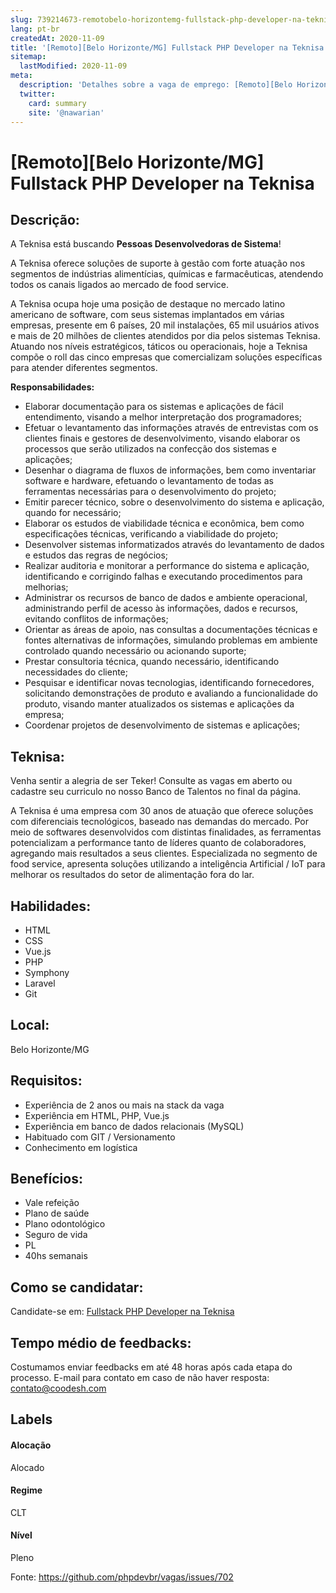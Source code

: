 ```yaml
---
slug: 739214673-remotobelo-horizontemg-fullstack-php-developer-na-teknisa
lang: pt-br
createdAt: 2020-11-09
title: '[Remoto][Belo Horizonte/MG] Fullstack PHP Developer na Teknisa - Vaga de Emprego'
sitemap:
  lastModified: 2020-11-09
meta:
  description: 'Detalhes sobre a vaga de emprego: [Remoto][Belo Horizonte/MG] Fullstack PHP Developer na Teknisa'
  twitter:
    card: summary
    site: '@nawarian'
---
```


# [Remoto][Belo Horizonte/MG] Fullstack PHP Developer na Teknisa

## Descrição: 
 <p>A Teknisa está buscando <strong>Pessoas Desenvolvedoras de Sistema</strong>!</p>
<p>A Teknisa oferece soluções de suporte à gestão com forte atuação nos segmentos de indústrias alimentícias, químicas e farmacêuticas, atendendo todos os canais ligados ao mercado de food service.</p>
<p>A Teknisa ocupa hoje uma posição de destaque no mercado latino americano de software, com seus sistemas implantados em várias empresas, presente em 6 países, 20 mil instalações, 65 mil usuários ativos e mais de 20 milhões de clientes atendidos por dia pelos sistemas Teknisa. Atuando nos níveis estratégicos, táticos ou operacionais, hoje a Teknisa compõe o roll das cinco empresas que comercializam soluções específicas para atender diferentes segmentos.&nbsp;</p>
<p><strong>Responsabilidades:</strong></p>
<ul>
<li>Elaborar documentação para os sistemas e aplicações de fácil entendimento, visando a melhor interpretação dos programadores;</li>
<li>Efetuar o levantamento das informações através de entrevistas com os clientes finais e gestores de desenvolvimento, visando elaborar os processos que serão utilizados na confecção dos sistemas e aplicações;</li>
<li>Desenhar o diagrama de fluxos de informações, bem como inventariar software e hardware, efetuando o levantamento de todas as ferramentas necessárias para o desenvolvimento do projeto;</li>
<li>Emitir parecer técnico, sobre o desenvolvimento do sistema e aplicação, quando for necessário;</li>
<li>Elaborar os estudos de viabilidade técnica e econômica, bem como especificações técnicas, verificando a viabilidade do projeto;</li>
<li>Desenvolver sistemas informatizados através do levantamento de dados e estudos das regras de negócios;</li>
<li>Realizar auditoria e monitorar a performance do sistema e aplicação, identificando e corrigindo falhas e executando procedimentos para melhorias;</li>
<li>Administrar os recursos de banco de dados e ambiente operacional, administrando perfil de acesso às informações, dados e recursos, evitando conflitos de informações;</li>
<li>Orientar as áreas de apoio, nas consultas a documentações técnicas e fontes alternativas de informações, simulando problemas em ambiente controlado quando necessário ou acionando suporte;</li>
<li>Prestar consultoria técnica, quando necessário, identificando necessidades do cliente;</li>
<li>Pesquisar e identificar novas tecnologias, identificando fornecedores, solicitando demonstrações de produto e avaliando a funcionalidade do produto, visando manter atualizados os sistemas e aplicações da empresa;</li>
<li>Coordenar projetos de desenvolvimento de sistemas e aplicações;</li>
</ul>

## Teknisa: 
 <p>Venha sentir a alegria de ser Teker! Consulte as vagas em aberto ou cadastre seu curriculo no nosso Banco de Talentos no final da página.</p>
<p></p>
<p>A Teknisa é uma empresa com 30 anos de atuação que oferece soluções com diferenciais tecnológicos, baseado nas demandas do mercado. Por meio de softwares desenvolvidos com distintas finalidades, as ferramentas potencializam a performance tanto de líderes quanto de colaboradores, agregando mais resultados a seus clientes. Especializada no segmento de food service, apresenta soluções utilizando a inteligência Artificial / IoT para melhorar os resultados do setor de alimentação fora do lar.</p>

## Habilidades: 
 - HTML 
- CSS 
- Vue.js 
- PHP 
- Symphony 
- Laravel 
- Git
## Local: 
 Belo Horizonte/MG
## Requisitos: 
 - Experiência de 2 anos ou mais na stack da vaga 
- Experiência em HTML, PHP, Vue.js 
- Experiência em banco de dados relacionais (MySQL) 
- Habituado com GIT / Versionamento 
- Conhecimento em logística

## Benefícios: 
 - Vale refeição 
- Plano de saúde 
- Plano odontológico 
- Seguro de vida 
- PL 
- 40hs semanais
## Como se candidatar:
Candidate-se em: [Fullstack PHP Developer na Teknisa](https://coodesh.com/vagas/desenvolvedor-a-de-sistema-210821?origin=github&modal=open)
## Tempo médio de feedbacks:
 Costumamos enviar feedbacks em até 48 horas após cada etapa do processo. E-mail para contato em caso de não haver resposta: [contato@coodesh.com](mailto:contato@coodesh.com)
## Labels
#### Alocação
Alocado
#### Regime
CLT
#### Nível
Pleno

Fonte: https://github.com/phpdevbr/vagas/issues/702